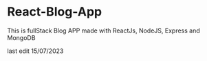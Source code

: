 # React-Blog-App

This is fullStack Blog APP made with ReactJs, NodeJS, Express and MongoDB

last edit 15/07/2023
